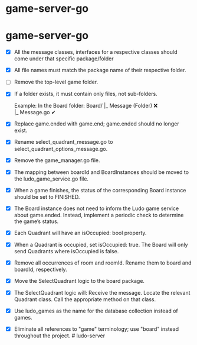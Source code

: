 # game-server-go

# game-server-go

- [x] All the message classes, interfaces for a respective classes should come under that specific package/folder

- [x] All file names must match the package name of their respective folder.

- [ ] Remove the top-level game folder.

- [x] If a folder exists, it must contain only files, not sub-folders.

  Example:
  In the Board folder:
  Board/
  |_ Message (Folder) ❌  
   |_ Message.go ✔

- [x] Replace game.ended with game.end; game.ended should no longer exist.

- [x] Rename select_quadrant_message.go to select_quadrant_options_message.go.

<!-- - [ ] There will be no dice_rolling_message.go. (DOUBT) -->

- [x] Remove the game_manager.go file.

- [x] The mapping between boardId and BoardInstances should be moved to the ludo_game_service.go file.

- [x] When a game finishes, the status of the corresponding Board instance should be set to FINISHED.

- [x] The Board instance does not need to inform the Ludo game service about game.ended. Instead, implement a periodic check to determine the game’s status.

- [x] Each Quadrant will have an isOccupied: bool property.

- [x] When a Quadrant is occupied, set isOccupied: true. The Board will only send Quadrants where isOccupied is false.

- [x] Remove all occurrences of room and roomId. Rename them to board and boardId, respectively.

- [x] Move the SelectQuadrant logic to the board package.

- [x] The SelectQuadrant logic will:
      Receive the message.
      Locate the relevant Quadrant class.
      Call the appropriate method on that class.

- [x] Use ludo_games as the name for the database collection instead of games.

- [x] Eliminate all references to "game" terminology; use "board" instead throughout the project.
#   l u d o - s e r v e r  
 